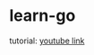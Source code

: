 # learn-go

tutorial: [youtube link](https://www.youtube.com/watch?v=8uiZC0l4Ajw&ab_channel=AlexMux)

